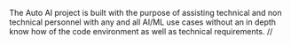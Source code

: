 The Auto AI project is built with the purpose of assisting technical and non technical personnel with any and all AI/ML use cases without an in depth know how of the code environment as well as technical requirements. //